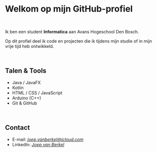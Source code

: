 # Welkom op mijn GitHub-profiel

<br>

Ik ben een student **Informatica** aan Avans Hogeschool Den Bosch.

Op dit profiel deel ik code en projecten die ik tijdens mijn studie of in mijn vrije tijd heb ontwikkeld.

<br>

## Talen & Tools

- Java / JavaFX
- Kotlin  
- HTML / CSS / JavaScript  
- Arduino (C++)  
- Git & GitHub  

<br>

## Contact

- E-mail: *joep.vanberkel@icloud.com*  
- LinkedIn: *[Joep van Berkel](https://nl.linkedin.com/in/joep-van-berkel-b4634b210?trk=people-guest_people_search-card)*  




